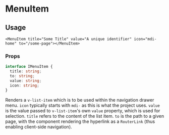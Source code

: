 # MenuItem

## Usage

```vue
<MenuItem title="Some Title" value="A unique identifier" icon="mdi-home" to="/some-page"></MenuItem>
```

### Props

```typescript
interface IMenuItem {
  title: string;
  to: string;
  value: string;
  icon: string;
}
```

Renders a `v-list-item` which is to be used within the navigation drawer menu. `icon` typically starts with `mdi-` as this is what the project uses. `value` is the value passed to `v-list-item`'s own `value` property, which is used for selection. `title` refers to the content of the list item. `to` is the path to a given page, with the component rendering the hyperlink as a `RouterLink` (thus enabling client-side navigation).
